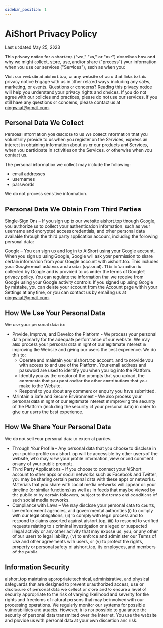 ```yaml
---
sidebar_position: 1
---
```


# AiShort Privacy Policy

Last updated May 25, 2023

This privacy notice for aishort.top ("we," "us," or "our") describes how and why we might collect, store, use, and/or share ("process") your information when you use our services ("Services"), such as when you:

Visit our website at aishort.top, or any website of ours that links to this privacy notice
Engage with us in other related ways, including any sales, marketing, or events.
Questions or concerns? Reading this privacy notice will help you understand your privacy rights and choices. If you do not agree with our policies and practices, please do not use our services. If you still have any questions or concerns, please contact us at qingwhat@gmail.com.

## Personal Data We Collect

Personal information you disclose to us
We collect information that you voluntarily provide to us when you register on the Services, express an interest in obtaining information about us or our products and Services, when you participate in activities on the Services, or otherwise when you contact us.

The personal information we collect may include the following:

- email addresses
- usernames
- passwords

We do not process sensitive information.

## Personal Data We Obtain From Third Parties

Single-Sign Ons – If you sign up to our website aishort.top through Google, you authorize us to collect your authentication information, such as your username and encrypted access credentials, and other personal data available through the third party application account, including the following personal data:

Google – You can sign up and log in to AiShort using your Google account. When you sign up using Google, Google will ask your permission to share certain information from your Google account with aishort.top. This includes your Google email address and avatar (optional). This information is collected by Google and is provided to us under the terms of Google’s privacy policy. You can regulate the information that we receive from Google using your Google activity controls. If you signed up using Google by mistake, you can delete your account from the Account page within your Settings at any time, or you can contact us by emailing us at qingwhat@gmail.com.

## How We Use Your Personal Data

We use your personal data to:

- Provide, Improve, and Develop the Platform - We process your personal data primarily for the adequate performance of our website. We may also process your personal data in light of our legitimate interest in improving the Website and giving our users the best experience. We do this to:
  - Operate and maintain your aishort.top account, and to provide you with access to and use of the Platform. Your email address and password are used to identify you when you log into the Platform.
  - Identify you as the creator of the prompts that you upload, the comments that you post and/or the other contributions that you make to the Website.
  - Respond to you about any comment or enquiry you have submitted.
- Maintain a Safe and Secure Environment - We also process your personal data in light of our legitimate interest in improving the security of the Platform (including the security of your personal data) in order to give our users the best experience.

## How We Share Your Personal Data

We do not sell your personal data to external parties.

- Through Your Profile – Any personal data that you choose to disclose in your public profile on aishort.top will be accessible by other users of the website, who may view your profile information, view or and comment on any of your public prompts.
- Third Party Applications – If you choose to connect your AiShort account to other apps or social networks such as Facebook and Twitter, you may be sharing certain personal data with these apps or networks. Materials that you share with social media networks will appear on your timeline (or similar functions) as well as in feeds that may be viewed by the public or by certain followers, subject to the terms and conditions of such social media networks.
- Compliance with Laws – We may disclose your personal data to courts, law enforcement agencies, and governmental authorities (i) to comply with our legal obligations, (ii) to comply with legal process and to respond to claims asserted against aishort.top, (iii) to respond to verified requests relating to a criminal investigation or alleged or suspected illegal activity or any other activity that may expose us, you, or any other of our users to legal liability, (iv) to enforce and administer our Terms of Use and other agreements with users, or (v) to protect the rights, property or personal safety of aishort.top, its employees, and members of the public.

## Information Security

aishort.top maintains appropriate technical, administrative, and physical safeguards that are designed to prevent unauthorized access, use or disclosure of personal data we collect or store and to ensure a level of security appropriate to the risk of varying likelihood and severity for the rights and freedoms of natural persons that may be involved with our processing operations. We regularly monitor our systems for possible vulnerabilities and attacks. However, it is not possible to guarantee the security of personal data transmitted over the Internet. You use the website and provide us with personal data at your own discretion and risk.


